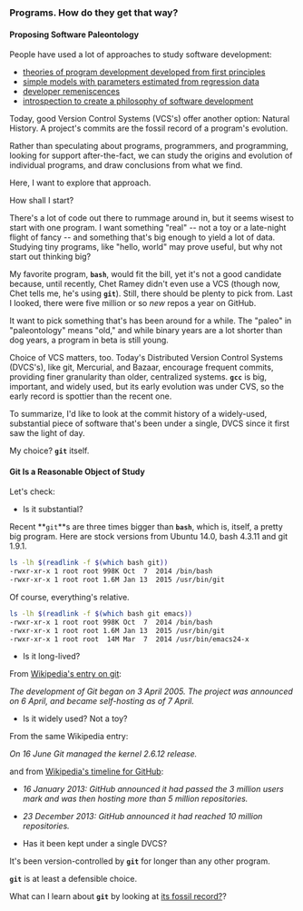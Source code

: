 ### Programs. How do they get that way?

#### Proposing Software Paleontology

People have used a lot of approaches to study software development:

- [theories of program development developed from first principles](https://en.wikipedia.org/wiki/Halstead_complexity_measures)
- [simple models with parameters estimated from regression data](https://en.wikipedia.org/wiki/COCOMO)
- [developer remeniscences](https://en.wikipedia.org/wiki/Coders_at_work)
- [introspection to create a philosophy of software development](https://en.wikipedia.org/wiki/The_Mythical_Man-Month)

Today, good Version Control Systems (VCS's) offer another option: Natural History.
A project's commits are the fossil record of a program's evolution.

Rather than speculating about programs, programmers, and programming, looking for support after-the-fact,
we can study the origins and evolution of individual programs, and draw conclusions from what we find.

Here, I want to explore that approach.

How shall I start?

There's a lot of code out there to rummage around in, but it seems wisest to start with one program.
I want something "real" -- not a toy or a late-night flight of fancy --
and something that's big enough to yield a lot of data. 
Studying tiny programs, like "hello, world" may prove useful, but why not start out thinking big?

My favorite program, **`bash`**, would fit the bill, yet it's not a good candidate because,
until recently, Chet Ramey didn't even use a VCS (though now, Chet tells me, he's using **`git`**).
Still, there should be plenty to pick from.
Last I looked, there were five million or so *new* repos a year on GitHub. 

It want to pick something that's has been around for a while.
The "paleo" in "paleontology" means "old," and while binary years are a lot shorter than dog years, a program in beta is still young.

Choice of VCS matters, too.
Today's Distributed Version Control Systems (DVCS's), like git, Mercurial, and Bazaar, encourage frequent commits, providing finer granularity than older, centralized systems.
**`gcc`** is big, important, and widely used, but its early evolution was under CVS, so the early record is spottier than the recent one.

To summarize, I'd like to look at the commit history of a widely-used, substantial piece of software that's been under a single, DVCS since it first saw the light of day.

My choice? **`git`** itself.

#### Git Is a Reasonable Object of Study

Let's check:

- Is it substantial?

Recent **`git`**s are three times bigger than **`bash`**, which is, itself, a pretty big program.
Here are stock versions from Ubuntu 14.0, bash 4.3.11 and git 1.9.1.

```bash
ls -lh $(readlink -f $(which bash git))
-rwxr-xr-x 1 root root 998K Oct  7  2014 /bin/bash
-rwxr-xr-x 1 root root 1.6M Jan 13  2015 /usr/bin/git
```

Of course, everything's relative.

```bash
ls -lh $(readlink -f $(which bash git emacs))
-rwxr-xr-x 1 root root 998K Oct  7  2014 /bin/bash
-rwxr-xr-x 1 root root 1.6M Jan 13  2015 /usr/bin/git
-rwxr-xr-x 1 root root  14M Mar  7  2014 /usr/bin/emacs24-x
```

- Is it long-lived?

From [Wikipedia's entry on git](https://en.wikipedia.org/wiki/Git_(software)):

*The development of Git began on 3 April 2005. The project was announced on 6 April, and became self-hosting as of 7 April.*

- Is it widely used? Not a toy? 

From the same Wikipedia entry:

*On 16 June Git managed the kernel 2.6.12 release.*

and from  [Wikipedia's timeline for GitHub](https://en.wikipedia.org/wiki/GitHub):

- *16 January 2013: GitHub announced it had passed the 3 million users mark and was then hosting more than 5 million repositories.*

- *23 December 2013: GitHub announced it had reached 10 million repositories.*

- Has it been kept under a single DVCS?

It's been version-controlled by **`git`** for longer than any other program.

**`git`** is at least a defensible choice.

What can I learn about **`git`** by looking at [its fossil record?](https://github.com/jsh/git-paleontology/blob/master/building-git/basic-stats.md)?
